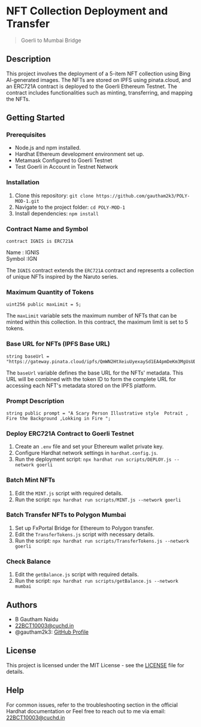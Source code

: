 # NFT Collection Deployment and Transfer 
> Goerli to Mumbai Bridge

## Description

This project involves the deployment of a 5-item NFT collection using Bing AI-generated images. The NFTs are stored on IPFS using pinata.cloud, and an ERC721A contract is deployed to the Goerli Ethereum Testnet. The contract includes functionalities such as minting, transferring, and mapping the NFTs.

## Getting Started

### Prerequisites

* Node.js and npm installed.
* Hardhat Ethereum development environment set up.
* Metamask Configured to Goerli Testnet
* Test Goerli in Account in Testnet Network

### Installation

1. Clone this repository: `git clone https://github.com/gautham2k3/POLY-MOD-1.git`
2. Navigate to the project folder: `cd POLY-MOD-1`
3. Install dependencies: `npm install`

### Contract Name and Symbol

```solidity
contract IGNIS is ERC721A
```
Name : IGNIS  
Symbol :IGN 

The `IGNIS` contract extends the `ERC721A` contract and represents a collection of unique NFTs inspired by the Naruto series.

### Maximum Quantity of Tokens

```solidity
uint256 public maxLimit = 5;
```

The `maxLimit` variable sets the maximum number of NFTs that can be minted within this collection. In this contract, the maximum limit is set to 5 tokens.

### Base URL for NFTs (IPFS Base URL)

```solidity
string baseUrl = "https://gateway.pinata.cloud/ipfs/QmWN2HtXeiuUyexaySd1EA4pmDeKm3MgUsUDqQ8M5Hdcr4";
```

The `baseUrl` variable defines the base URL for the NFTs' metadata. This URL will be combined with the token ID to form the complete URL for accessing each NFT's metadata stored on the IPFS platform.

### Prompt Description

```solidity
string public prompt = "A Scary Person Illustrative style  Potrait , Fire the Background ,Lokking in Fire ";
```


### Deploy ERC721A Contract to Goerli Testnet

1. Create an `.env` file and set your Ethereum wallet private key.
2. Configure Hardhat network settings in `hardhat.config.js`.
3. Run the deployment script: `npx hardhat run scripts/DEPLOY.js --network goerli`

### Batch Mint NFTs

1. Edit the `MINT.js` script with required details.
2. Run the script: `npx hardhat run scripts/MINT.js --network goerli`

### Batch Transfer NFTs to Polygon Mumbai

1. Set up FxPortal Bridge for Ethereum to Polygon transfer.
2. Edit the `TransferTokens.js` script with necessary details.
3. Run the script: `npx hardhat run scripts/TransferTokens.js --network goerli`

### Check Balance 
1. Edit the `getBalance.js` script with required details.
2. Run the script: `npx hardhat run scripts/getBalance.js --network mumbai`

## Authors

- B Gautham Naidu
- 22BCT10003@cuchd.in
- @gautham2k3: [GitHub Profile](https://github.com/gautham2k3)

## License

This project is licensed under the MIT License - see the [LICENSE](LICENSE) file for details.


## Help

For common issues, refer to the troubleshooting section in the official Hardhat documentation or Feel free to reach out to me via email: 22BCT10003@cuchd.in
